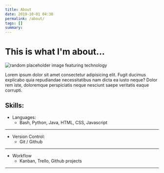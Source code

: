 ```yaml
---
title: About
date: 2019-10-01 04:38
permalink: /about/
tags: []
summary: 
---
```


<h1 class="current"> This is what I'm about...</h1>

![random placeholder image featuring technology](http://placeimg.com/650/120/tech)

Lorem ipsum dolor sit amet consectetur adipisicing elit. Fugit ducimus explicabo quia repudiandae necessitatibus nam dicta ea iusto neque? Dolor rem iste, doloremque perspiciatis neque nesciunt saepe veritatis eaque corrupti.

## Skills:

* Languages:
    * Bash, Python, Java, HTML, CSS, Javascript

___

* Version Control:
    * Git / Github

___

* Workflow
    * Kanban, Trello, Github projects

___